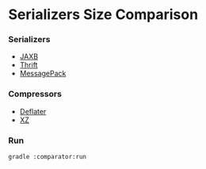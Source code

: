 Serializers Size Comparison
=====================

### Serializers
* [JAXB](https://en.wikipedia.org/wiki/Java_Architecture_for_XML_Binding)
* [Thrift](https://thrift.apache.org)
* [MessagePack](http://msgpack.org)

### Compressors
* [Deflater](http://docs.oracle.com/javase/8/docs/api/java/util/zip/Deflater.html)
* [XZ](http://tukaani.org/xz/java.html)

### Run ###
```
gradle :comparator:run
```
